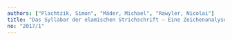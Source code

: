 ```yaml
---
authors: ["Plachtzik, Simon", "Mäder, Michael", "Rawyler, Nicolai"]
title: "Das Syllabar der elamischen Strichschrift – Eine Zeichenanalyse"
no: "2017/1"
---
```

